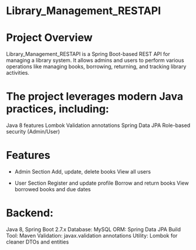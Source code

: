 # Library_Management_RESTAPI

# Project Overview

Library_Management_RESTAPI is a Spring Boot-based REST API for managing a library system.
It allows admins and users to perform various operations like managing books, borrowing, returning, and tracking library activities.

# The project leverages modern Java practices, including:

Java 8 features
Lombok 
Validation annotations 
Spring Data JPA 
Role-based security (Admin/User)

# Features
- Admin Section
Add, update, delete books
View all users

- User Section
Register and update profile 
Borrow and return books
View borrowed books and due dates

# Backend:

Java 8, Spring Boot 2.7.x
Database: MySQL
ORM: Spring Data JPA 
Build Tool: Maven
Validation: javax.validation annotations
Utility: Lombok for cleaner DTOs and entities
